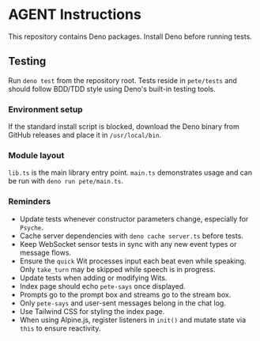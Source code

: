 # AGENT Instructions

This repository contains Deno packages. Install Deno before running tests.

## Testing

Run `deno test` from the repository root. Tests reside in `pete/tests` and
should follow BDD/TDD style using Deno's built-in testing tools.

### Environment setup

If the standard install script is blocked, download the Deno binary from GitHub
releases and place it in `/usr/local/bin`.

### Module layout

`lib.ts` is the main library entry point. `main.ts` demonstrates usage and can
be run with `deno run pete/main.ts`.

### Reminders

- Update tests whenever constructor parameters change, especially for `Psyche`.
- Cache server dependencies with `deno cache server.ts` before tests.
- Keep WebSocket sensor tests in sync with any new event types or message flows.
- Ensure the `quick` Wit processes input each beat even while speaking. Only
  `take_turn` may be skipped while speech is in progress.
- Update tests when adding or modifying Wits.
- Index page should echo `pete-says` once displayed.
- Prompts go to the prompt box and streams go to the stream box.
- Only `pete-says` and user-sent messages belong in the chat log.
- Use Tailwind CSS for styling the index page.
- When using Alpine.js, register listeners in `init()` and mutate state via
  `this` to ensure reactivity.
